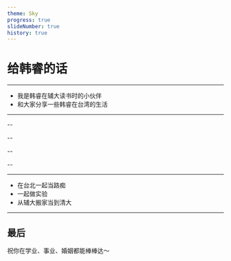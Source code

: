 ```yaml
---
theme: Sky
progress: true
slideNumber: true
history: true
---
```



# 给韩睿的话

---

<!-- ## 開頭 -->

* 我是韩睿在辅大读书时的小伙伴
* 和大家分享一些韩睿在台湾的生活<!-- .element: class="fragment" -->

---

<!-- 輔大上學期 -->
<!-- 碩一迎新@宜蘭 -->
<!-- .slide: data-background="https://i.imgur.com/C24TnMR.jpg" data-background-size="90%" -->


--

<!-- ### 小邱老師Lab@輔大心理 -->

<!-- .slide: data-background="https://i.imgur.com/Meqz0e4.jpg" data-background-size="90%" -->


--

<!-- 吃 -->

<!-- .slide: data-background="https://i.imgur.com/mz0P9H4.png" data-background-size="90%" -->

--

<!-- 吃 -->

<!-- .slide: data-background="https://i.imgur.com/NDsLC7F.png" data-background-size="90%" -->


--

<!-- 實驗 -->

<!-- .slide: data-background="https://i.imgur.com/h1J3S6K.jpg" data-background-size="90%" -->



---

<!-- ### 輔大下學期 -->

* 在台北一起当路痴
* 一起做实验 <!-- .element: class="fragment" -->
* 从辅大搬家当到清大<!-- .element: class="fragment" -->


---

## 最后

祝你在学业、事业、婚姻都能棒棒达～







